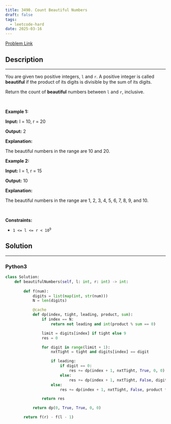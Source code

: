 ```yaml
---
title: 3490. Count Beautiful Numbers
draft: false
tags: 
  - leetcode-hard
date: 2025-03-16
---
```


[Problem Link](https://leetcode.com/problems/count-beautiful-numbers/)

## Description

---
<p data-end="387" data-start="189">You are given two positive integers, <code><font face="monospace">l</font></code> and <code><font face="monospace">r</font></code>. A positive integer is called <strong data-end="276" data-start="263">beautiful</strong> if the product of its digits is divisible by the sum of its digits.</p>

<p data-end="529" data-start="448">Return the count of <strong>beautiful</strong> numbers between <code>l</code> and <code>r</code>, inclusive.</p>

<p>&nbsp;</p>
<p><strong class="example">Example 1:</strong></p>

<div class="example-block">
<p><strong>Input:</strong> <span class="example-io">l = 10, r = 20</span></p>

<p><strong>Output:</strong> <span class="example-io">2</span></p>

<p><strong>Explanation:</strong></p>

<p>The beautiful numbers in the range are 10 and 20.</p>
</div>

<p><strong class="example">Example 2:</strong></p>

<div class="example-block">
<p><strong>Input:</strong> <span class="example-io">l = 1, r = 15</span></p>

<p><strong>Output:</strong> <span class="example-io">10</span></p>

<p><strong>Explanation:</strong></p>

<p>The beautiful numbers in the range are 1, 2, 3, 4, 5, 6, 7, 8, 9, and 10.</p>
</div>

<p>&nbsp;</p>
<p><strong>Constraints:</strong></p>

<ul>
	<li><code>1 &lt;= l &lt;= r &lt; 10<sup>9</sup></code></li>
</ul>


## Solution

---
### Python3
``` py title='count-beautiful-numbers'
class Solution:
    def beautifulNumbers(self, l: int, r: int) -> int:
        
        def f(num):    
            digits = list(map(int, str(num)))
            N = len(digits)

            @cache
            def dp(index, tight, leading, product, sum):
                if index == N: 
                    return not leading and int(product % sum == 0)

                limit = digits[index] if tight else 9
                res = 0

                for digit in range(limit + 1):
                    nxtTight = tight and digits[index] == digit

                    if leading:
                        if digit == 0:
                            res += dp(index + 1, nxtTight, True, 0, 0)
                        else:
                            res += dp(index + 1, nxtTight, False, digit, digit)
                    else:
                        res += dp(index + 1, nxtTight, False, product * digit, sum + digit)

                return res

            return dp(0, True, True, 0, 0)

        return f(r) - f(l - 1)
```

